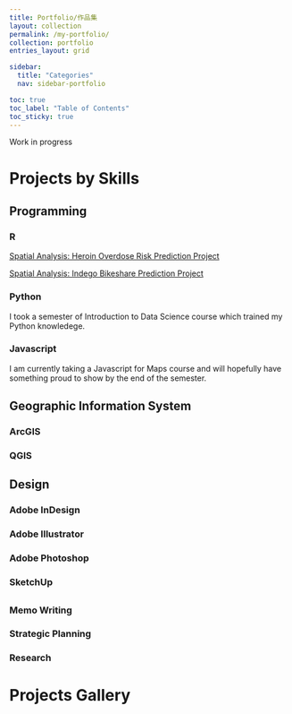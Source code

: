 ```yaml
---
title: Portfolio/作品集
layout: collection
permalink: /my-portfolio/
collection: portfolio
entries_layout: grid

sidebar:
  title: "Categories"
  nav: sidebar-portfolio

toc: true
toc_label: "Table of Contents"
toc_sticky: true
---
```


Work in progress

# Projects by Skills
## Programming
### R
[Spatial Analysis: Heroin Overdose Risk Prediction Project](https://gillianzhaoxz.github.io/web/portfolio/portfolio-cincinnati-risk-prediction/)

[Spatial Analysis: Indego Bikeshare Prediction Project](https://gillianzhaoxz.github.io/web/portfolio/portfolio-philly-indego-prediction/)

### Python
I took a semester of Introduction to Data Science course which trained my Python knowledege.

### Javascript
I am currently taking a Javascript for Maps course and will hopefully have something proud to show by the end of the semester.

## Geographic Information System
### ArcGIS
### QGIS

## Design
### Adobe InDesign
### Adobe Illustrator
### Adobe Photoshop
### SketchUp

## 
### Memo Writing
### Strategic Planning
### Research

# Projects Gallery
